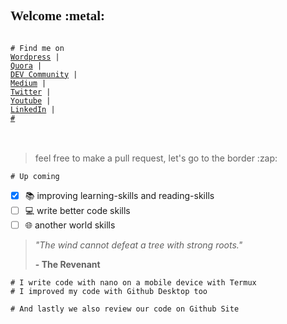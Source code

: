 <h2 style="font-family:Consolas;align:center;">Welcome :metal: </h2>

<code>
# Find me on
<a href="http://www.wordpress.com">Wordpress</a> | 
<a href="http://www.quora.com">Quora</a> | 
<a href="http://www.dev.to">DEV Community</a> | 
<a href="http://www.medium.com">Medium</a> | 
<a href="http://www.twitter.com/gema_naranyala">Twitter</a> | 
<a href="http://www.youtube.com">Youtube</a> | 
<a href="http://www.linkedin.com">LinkedIn</a> | 
<a href="#">#</a>
</code>
<br><br>
<blockquote>feel free to make a pull request, let's go to the border :zap: </blockquote>

<code># Up coming</code>
- [x] :books: improving learning-skills and reading-skills 
- [ ] :computer: write better code skills
- [ ] :globe_with_meridians: another world skills

<!-- <code># Some of badge collection</code><br> -->

<blockquote>
<i>"The wind cannot defeat a tree with strong roots."</i><br>

<b>- The Revenant</b>
</blockquote>

<code># I write code with nano on a mobile device with Termux</code>
<br>
<code># I improved my code with Github Desktop too</code>
<!-- This is awesome for beginner like me -->
<code># And lastly we also review our code on Github Site</code>
